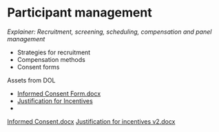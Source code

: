 # Participant management 
_Explainer: Recruitment, screening, scheduling, compensation and panel management_ 
* Strategies for recruitment 
* Compensation methods 
* Consent forms 

Assets from DOL
- [Informed Consent Form.docx](https://github.com/cfpb/Interagency-Research-Ops/blob/main/Informed%20Consent.docx)
- [Justification for Incentives](https://github.com/cfpb/Interagency-Research-Ops/blob/main/Justification%20for%20incentives%20v2.docx)
- 
[Informed Consent.docx](https://github.com/cfpb/Interagency-Research-Ops/files/15225233/Informed.Consent.docx)
[Justification for incentives v2.docx](https://github.com/cfpb/Interagency-Research-Ops/files/15225232/Justification.for.incentives.v2.docx)
